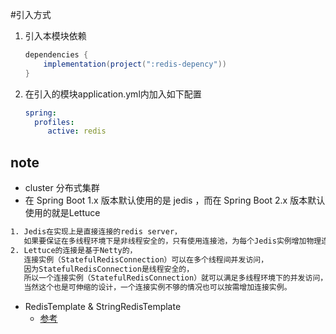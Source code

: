 #引入方式

1. 引入本模块依赖
    ```groovy
    dependencies {   
        implementation(project(":redis-depency"))
    }
    ```
1. 在引入的模块application.yml内加入如下配置
    ```yaml
    spring:
      profiles:
         active: redis
    ```
## note
- cluster 分布式集群
- 在 Spring Boot 1.x 版本默认使用的是 jedis ，而在 Spring Boot 2.x 版本默认使用的就是Lettuce
```txt
1. Jedis在实现上是直接连接的redis server，
   如果要保证在多线程环境下是非线程安全的，只有使用连接池，为每个Jedis实例增加物理连接
2. Lettuce的连接是基于Netty的，
   连接实例（StatefulRedisConnection）可以在多个线程间并发访问，
   因为StatefulRedisConnection是线程安全的，
   所以一个连接实例（StatefulRedisConnection）就可以满足多线程环境下的并发访问，
   当然这个也是可伸缩的设计，一个连接实例不够的情况也可以按需增加连接实例。
```
- RedisTemplate & StringRedisTemplate
   - [参考](https://blog.csdn.net/wo541075754/article/details/104798669/)